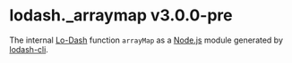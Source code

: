 # lodash._arraymap v3.0.0-pre

The internal [Lo-Dash](https://lodash.com/) function `arrayMap` as a [Node.js](http://nodejs.org/) module generated by [lodash-cli](https://www.npmjs.com/package/lodash-cli).
